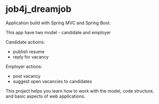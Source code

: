 # job4j_dreamjob

Application build with Spring MVC and Spring Boot. 

This app have two model - candidate and employer

Candidate actioins: 
* publish resume
* reply for vacancy

Employer actions:
* post vacancy
* suggest open vacancies to candidates

This project helps you learn how to work with the model, code structure, and basic aspects of web applications.
